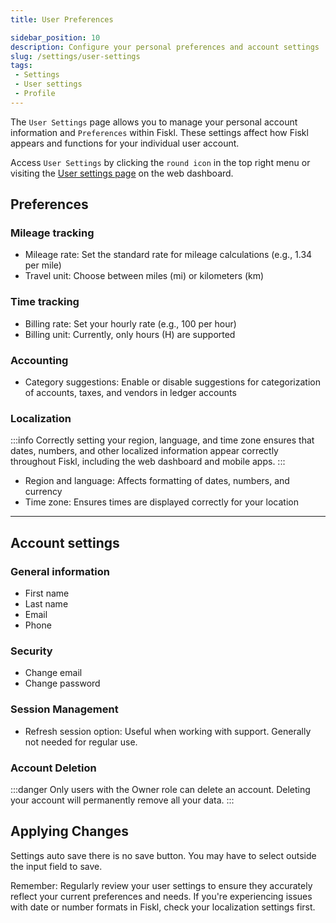```yaml
---
title: User Preferences

sidebar_position: 10
description: Configure your personal preferences and account settings
slug: /settings/user-settings
tags:
 - Settings
 - User settings
 - Profile
---
```


The `User Settings` page allows you to manage your personal account information and `Preferences` within Fiskl. These settings affect how Fiskl appears and functions for your individual user account.

Access `User Settings` by clicking the `round icon` in the top right menu or visiting the [User settings page](https://my.fiskl.com/user-settings/account-settings) on the web dashboard.

## Preferences

### Mileage tracking

- Mileage rate: Set the standard rate for mileage calculations (e.g., 1.34 per mile)
- Travel unit: Choose between miles (mi) or kilometers (km)

### Time tracking

- Billing rate: Set your hourly rate (e.g., 100 per hour)
- Billing unit: Currently, only hours (H) are supported

### Accounting

- Category suggestions: Enable or disable suggestions for categorization of accounts, taxes, and vendors in ledger accounts

### Localization

:::info
Correctly setting your region, language, and time zone ensures that dates, numbers, and other localized information appear correctly throughout Fiskl, including the web dashboard and mobile apps.
:::

- Region and language: Affects formatting of dates, numbers, and currency
- Time zone: Ensures times are displayed correctly for your location

---

## Account settings

### General information

- First name
- Last name
- Email
- Phone

### Security

- Change email
- Change password

### Session Management

- Refresh session option: Useful when working with support. Generally not needed for regular use.

### Account Deletion

:::danger
Only users with the Owner role can delete an account. Deleting your account will permanently remove all your data.
:::

## Applying Changes

Settings auto save there is no save button. You may have to select outside the input field to save.

Remember: Regularly review your user settings to ensure they accurately reflect your current preferences and needs. If you're experiencing issues with date or number formats in Fiskl, check your localization settings first.
